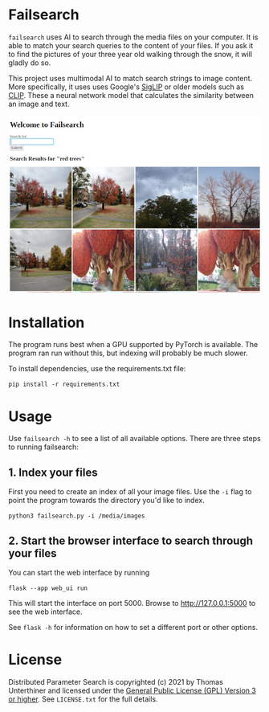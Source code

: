 # Failsearch

`failsearch` uses AI to search through the media files on your computer.
It is able to match your search queries to the content of your files. If
you ask it to find the pictures of your three year old walking through
the snow, it will gladly do so.

This project uses multimodal AI to match search strings to image content.
More specifically, it uses uses Google's [SigLIP](https://huggingface.co/docs/transformers/main/en/model_doc/siglip)
or older models such as [CLIP](https://openai.com/research/clip).
These a neural network model that calculates the similarity between
an image and text.

![Screenshot of failsearch](./screenshot.jpg?raw=true)

# Installation

The program runs best when a GPU supported by PyTorch is available.
The program ran run without this, but indexing will probably be much slower.

To install dependencies, use the requirements.txt file:

```
pip install -r requirements.txt
```

# Usage

Use `failsearch -h` to see a list of all available options.
There are three steps to running failsearch:

## 1. Index your files

First you need to create an index of all your image files. Use
the `-i` flag to point the program towards the directory you'd
like to index.


```
python3 failsearch.py -i /media/images
```

## 2. Start the browser interface to search through your files

You can start the web interface by running

```
flask --app web_ui run
```

This will start the interface on port 5000. Browse to
http://127.0.0.1:5000 to see the web interface.

See `flask -h` for information on how to set a different port
or other options.



# License

Distributed Parameter Search is copyrighted (c) 2021 by Thomas Unterthiner and licensed under the
[General Public License (GPL) Version 3 or higher](http://www.gnu.org/licenses/gpl-3.0.html>).
See ``LICENSE.txt`` for the full details.
